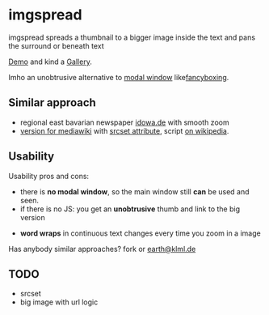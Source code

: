 imgspread
=========

imgspread spreads a thumbnail to a bigger image inside the text and pans the surround or beneath text

[Demo](http://klml.github.io/imgspread/) and kind a [Gallery](http://klml.github.io/imgspread/gallery.html).

Imho an unobtrusive alternative to [modal window](https://en.wikipedia.org/wiki/Modal_window) like[fancyboxing](http://fancybox.net).

## Similar approach

* regional east bavarian newspaper [idowa.de](http://www.idowa.de/region/artikel/2014/06/30/schneller-als-der-wind-ein-tag-mit-einem-luftbeobachter.html) with smooth zoom
* [version for mediawiki](http://regionales-wirtschaften-wiki.de/Kleinstkraftwerke) with [srcset attribute](http://www.w3.org/html/wg/drafts/srcset/w3c-srcset/), script [on wikipedia](https://de.wikipedia.org/wiki/Benutzer:VanGore/common.js).

## Usability

Usability pros and cons:

+ there is __no modal window__, so the main window still __can__ be used and seen. 
+ if there is no JS: you get an __unobtrusive__ thumb and link to the big version
- __word wraps__ in continuous text changes every time you zoom in a image


Has anybody similar approaches? fork or <earth@klml.de>

## TODO

* srcset
* big image with url logic

